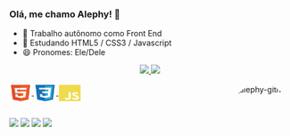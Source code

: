 ### Olá, me chamo Alephy! 👋

- 🔭 Trabalho autônomo como Front End
- 🌱 Estudando HTML5 / CSS3 / Javascript
- 😄 Pronomes: Ele/Dele

<div align="center">
  <a href="https://github.com/alephy9">
  <img height="180em" src="https://github-readme-stats.vercel.app/api?username=alephy9&show_icons=true&theme=dracula&include_all_commits=true&count_private=true"/>
  <img height="180em" src="https://github-readme-stats.vercel.app/api/top-langs/?username=alephy9&layout=compact&langs_count=7&theme=dracula"/>
</div>

<div style="display: inline_block"><br>
  <img align="center" alt="Alephy-HTML" height="30" width="40" src="https://raw.githubusercontent.com/devicons/devicon/master/icons/html5/html5-original.svg">
  <img align="center" alt="Alephy-CSS" height="30" width="40" src="https://raw.githubusercontent.com/devicons/devicon/master/icons/css3/css3-original.svg">
  <img align="center" alt="Alephy-Js" height="30" width="40" src="https://raw.githubusercontent.com/devicons/devicon/master/icons/javascript/javascript-plain.svg">
  <img align="right" alt="alephy-github" height="150" style="border-radius:50px;" src="https://avatars.githubusercontent.com/u/106988075?v=4">
</div>

##

<div> 
  <a href="https://www.instagram.com/a_______lephy/" target="_blank"><img src="https://img.shields.io/badge/-Instagram-%23E4405F?style=for-the-badge&logo=instagram&logoColor=white" target="_blank"></a>
 	<a href="https://wa.me/5585999932578" target="_blank"><img src="https://img.shields.io/badge/WhatsApp-25D366?style=for-the-badge&logo=whatsapp&logoColor=white" target="_blank"></a> 
  <a href = "mailto:aleephy@hotmail.com" target="_blank"><img src="https://img.shields.io/badge/Microsoft_Outlook-0078D4?style=for-the-badge&logo=microsoft-outlook&logoColor=white" target="_blank"></a>
  <a href="https://www.linkedin.com/in/alephy9/" target="_blank"><img src="https://img.shields.io/badge/-LinkedIn-%230077B5?style=for-the-badge&logo=linkedin&logoColor=white" target="_blank"></a> 
</div>


